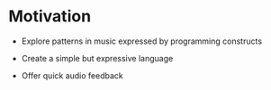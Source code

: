 # Motivation

- Explore patterns in music expressed by programming constructs

- Create a simple but expressive language

- Offer quick audio feedback
